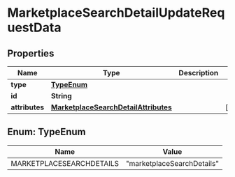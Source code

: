 

# MarketplaceSearchDetailUpdateRequestData


## Properties

| Name | Type | Description | Notes |
|------------ | ------------- | ------------- | -------------|
|**type** | [**TypeEnum**](#TypeEnum) |  |  |
|**id** | **String** |  |  |
|**attributes** | [**MarketplaceSearchDetailAttributes**](MarketplaceSearchDetailAttributes.md) |  |  [optional] |



## Enum: TypeEnum

| Name | Value |
|---- | -----|
| MARKETPLACESEARCHDETAILS | &quot;marketplaceSearchDetails&quot; |



